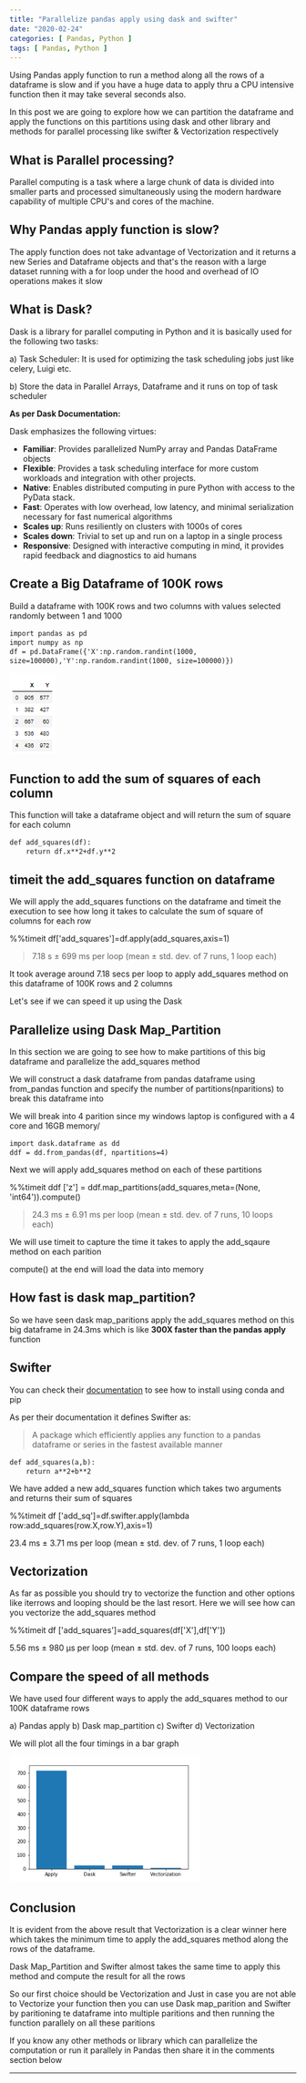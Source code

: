 ```yaml
---
title: "Parallelize pandas apply using dask and swifter"
date: "2020-02-24"
categories: [ Pandas, Python ]
tags: [ Pandas, Python ]
---
```


Using Pandas apply function to run a method along all the rows of a dataframe is slow and if you have a huge data to apply thru a CPU intensive function then it may take several seconds also.

In this post we are going to explore how we can partition the dataframe and apply the functions on this partitions using dask and other library and methods for parallel processing like swifter & Vectorization respectively

## **What is Parallel processing?**

Parallel computing is a task where a large chunk of data is divided into smaller parts and processed simultaneously using the modern hardware capability of multiple CPU's and cores of the machine.

## **Why Pandas apply function is slow?**

The apply function does not take advantage of Vectorization and it returns a new Series and Dataframe objects and that's the reason with a large dataset running with a for loop under the hood and overhead of IO operations makes it slow

## **What is Dask?**

Dask is a library for parallel computing in Python and it is basically used for the following two tasks:

a) Task Scheduler: It is used for optimizing the task scheduling jobs just like celery, Luigi etc.

b) Store the data in Parallel Arrays, Dataframe and it runs on top of task scheduler

**As per Dask Documentation:**

Dask emphasizes the following virtues:

- **Familiar**: Provides parallelized NumPy array and Pandas DataFrame objects
- **Flexible**: Provides a task scheduling interface for more custom workloads and integration with other projects.
- **Native**: Enables distributed computing in pure Python with access to the PyData stack.
- **Fast**: Operates with low overhead, low latency, and minimal serialization necessary for fast numerical algorithms
- **Scales up**: Runs resiliently on clusters with 1000s of cores
- **Scales down**: Trivial to set up and run on a laptop in a single process
- **Responsive**: Designed with interactive computing in mind, it provides rapid feedback and diagnostics to aid humans

## **Create a Big Dataframe of 100K rows**

Build a dataframe with 100K rows and two columns with values selected randomly between 1 and 1000

```
import pandas as pd
import numpy as np
df = pd.DataFrame({'X':np.random.randint(1000, size=100000),'Y':np.random.randint(1000, size=100000)})
```

![](/images/2020/02/image.png)

## **Function to add the sum of squares of each column**

This function will take a dataframe object and will return the sum of square for each column

```
def add_squares(df):
    return df.x**2+df.y**2
```

## **timeit the add\_squares function on dataframe**

We will apply the add\_squares functions on the dataframe and timeit the execution to see how long it takes to calculate the sum of square of columns for each row

%%timeit
df\['add\_squares'\]=df.apply(add\_squares,axis=1)

> 7.18 s ± 699 ms per loop (mean ± std. dev. of 7 runs, 1 loop each)

It took average around 7.18 secs per loop to apply add\_squares method on this dataframe of 100K rows and 2 columns

Let's see if we can speed it up using the Dask

## **Parallelize using Dask Map\_Partition**

In this section we are going to see how to make partitions of this big dataframe and parallelize the add\_squares method

We will construct a dask dataframe from pandas dataframe using from\_pandas function and specify the number of partitions(nparitions) to break this dataframe into

We will break into 4 parition since my windows laptop is configured with a 4 core and 16GB memory/

```
import dask.dataframe as dd
ddf = dd.from_pandas(df, npartitions=4)
```

Next we will apply add\_squares method on each of these partitions

%%timeit
ddf \['z'\] = ddf.map\_partitions(add\_squares,meta=(None, 'int64')).compute()

> 24.3 ms ± 6.91 ms per loop (mean ± std. dev. of 7 runs, 10 loops each)

We will use timeit to capture the time it takes to apply the add\_sqaure method on each parition

compute() at the end will load the data into memory

## **How fast is dask map\_partition?**

So we have seen dask map\_paritions apply the add\_squares method on this big dataframe in 24.3ms which is like **300X faster than the pandas apply** function

## **Swifter**

You can check their [documentation](https://github.com/jmcarpenter2/swifter) to see how to install using conda and pip

As per their documentation it defines Swifter as:

> A package which efficiently applies any function to a pandas dataframe or series in the fastest available manner

```
def add_squares(a,b):
    return a**2+b**2
```

We have added a new add\_squares function which takes two arguments and returns their sum of squares

%%timeit
df \['add\_sq'\]=df.swifter.apply(lambda row:add\_squares(row.X,row.Y),axis=1)

23.4 ms ± 3.71 ms per loop (mean ± std. dev. of 7 runs, 1 loop each)

## **Vectorization**

As far as possible you should try to vectorize the function and other options like iterrows and looping should be the last resort. Here we will see how can you vectorize the add\_squares method

%%timeit
df \['add\_squares'\]=add\_squares(df\['X'\],df\['Y'\])

5.56 ms ± 980 µs per loop (mean ± std. dev. of 7 runs, 100 loops each)

## **Compare the speed of all methods**

We have used four different ways to apply the add\_squares method to our 100K dataframe rows

a) Pandas apply
b) Dask map\_partition
c) Swifter
d) Vectorization

We will plot all the four timings in a bar graph

![](/images/2020/02/image-1.png)

## **Conclusion**

It is evident from the above result that Vectorization is a clear winner here which takes the minimum time to apply the add\_squares method along the rows of the dataframe.

Dask Map\_Partition and Swifter almost takes the same time to apply this method and compute the result for all the rows

So our first choice should be Vectorization and Just in case you are not able to Vectorize your function then you can use Dask map\_parition and Swifter by paritioning te dataframe into multiple paritions and then running the function parallely on all these paritions

If you know any other methods or library which can parallelize the computation or run it parallely in Pandas then share it in the comments section below

* * *
